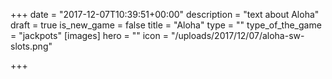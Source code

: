 +++
date = "2017-12-07T10:39:51+00:00"
description = "text about Aloha"
draft = true
is_new_game = false
title = "Aloha"
type = ""
type_of_the_game = "jackpots"
[images]
hero = ""
icon = "/uploads/2017/12/07/aloha-sw-slots.png"

+++

